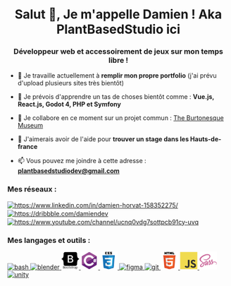 <h1 align="center">Salut 👋, Je m'appelle Damien ! Aka PlantBasedStudio ici</h1>
<h3 align="center">Développeur web et accessoirement de jeux sur mon temps libre !</h3>

- 🔭 Je travaille actuellement à **remplir mon propre portfolio** (j'ai prévu d'upload plusieurs sites très bientôt)

- 🌱 Je prévois d'apprendre un tas de choses bientôt comme : **Vue.js, React.js, Godot 4, PHP et Symfony**

- 👯 Je collabore en ce moment sur un projet commun : [The Burtonesque Museum](https://github.com/PlantBasedStudio/BurtonesqueMuseum)

- 🤝 J'aimerais avoir de l'aide pour **trouver un stage dans les Hauts-de-france**

- 📫 Vous pouvez me joindre à cette adresse : **plantbasedstudiodev@gmail.com**

<h3 align="left">Mes réseaux :</h3>

<p align="left">
<a href="https://www.linkedin.com/in/damien-horvat-158352275/" target="blank"><img align="center" src="https://raw.githubusercontent.com/rahuldkjain/github-profile-readme-generator/master/src/images/icons/Social/linked-in-alt.svg" alt="https://www.linkedin.com/in/damien-horvat-158352275/" height="30" width="40" /></a>
<a href="https://dribbble.com/damiendev" target="blank"><img align="center" src="https://raw.githubusercontent.com/rahuldkjain/github-profile-readme-generator/master/src/images/icons/Social/dribbble.svg" alt="https://dribbble.com/damiendev" height="30" width="40" /></a>
<a href="/https://www.youtube.com/channel/ucnq0vdg7sottpcb91cy-uvq" target="blank"><img align="center" src="https://raw.githubusercontent.com/rahuldkjain/github-profile-readme-generator/master/src/images/icons/Social/youtube.svg" alt="https://www.youtube.com/channel/ucnq0vdg7sottpcb91cy-uvq" height="30" width="40" /></a>
</p>

<h3 align="left">Mes langages et outils :</h3>

<p align="left"> <a href="https://www.gnu.org/software/bash/" target="_blank" rel="noreferrer"> <img src="https://www.vectorlogo.zone/logos/gnu_bash/gnu_bash-icon.svg" alt="bash" width="40" height="40"/> </a> <a href="https://www.blender.org/" target="_blank" rel="noreferrer"> <img src="https://download.blender.org/branding/community/blender_community_badge_white.svg" alt="blender" width="40" height="40"/> </a> <a href="https://getbootstrap.com" target="_blank" rel="noreferrer"> <img src="https://raw.githubusercontent.com/devicons/devicon/master/icons/bootstrap/bootstrap-plain-wordmark.svg" alt="bootstrap" width="40" height="40"/> </a> <a href="https://www.w3schools.com/cs/" target="_blank" rel="noreferrer"> <img src="https://raw.githubusercontent.com/devicons/devicon/master/icons/csharp/csharp-original.svg" alt="csharp" width="40" height="40"/> </a> <a href="https://www.w3schools.com/css/" target="_blank" rel="noreferrer"> <img src="https://raw.githubusercontent.com/devicons/devicon/master/icons/css3/css3-original-wordmark.svg" alt="css3" width="40" height="40"/> </a> <a href="https://www.figma.com/" target="_blank" rel="noreferrer"> <img src="https://www.vectorlogo.zone/logos/figma/figma-icon.svg" alt="figma" width="40" height="40"/> </a> <a href="https://git-scm.com/" target="_blank" rel="noreferrer"> <img src="https://www.vectorlogo.zone/logos/git-scm/git-scm-icon.svg" alt="git" width="40" height="40"/> </a> <a href="https://www.w3.org/html/" target="_blank" rel="noreferrer"> <img src="https://raw.githubusercontent.com/devicons/devicon/master/icons/html5/html5-original-wordmark.svg" alt="html5" width="40" height="40"/> </a> <a href="https://developer.mozilla.org/en-US/docs/Web/JavaScript" target="_blank" rel="noreferrer"> <img src="https://raw.githubusercontent.com/devicons/devicon/master/icons/javascript/javascript-original.svg" alt="javascript" width="40" height="40"/> </a> <a href="https://sass-lang.com" target="_blank" rel="noreferrer"> <img src="https://raw.githubusercontent.com/devicons/devicon/master/icons/sass/sass-original.svg" alt="sass" width="40" height="40"/> </a> <a href="https://unity.com/" target="_blank" rel="noreferrer"> <img src="https://www.vectorlogo.zone/logos/unity3d/unity3d-icon.svg" alt="unity" width="40" height="40"/> </a> </p>

